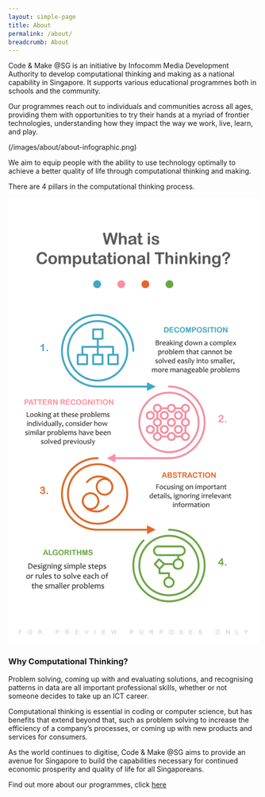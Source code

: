 ```yaml
---
layout: simple-page
title: About
permalink: /about/
breadcrumb: About
---
```

Code & Make @SG is an initiative by Infocomm Media Development Authority to develop computational thinking and making as a national capability in Singapore. It supports various educational programmes both in schools and the community.

Our programmes reach out to individuals and communities across all ages, providing them with opportunities to try their hands at a myriad of frontier technologies, understanding how they impact the way we work, live, learn, and play.  

(/images/about/about-infographic.png)

We aim to equip people with the ability to use technology optimally to achieve a better quality of life through computational thinking and making. 

There are 4 pillars in the computational thinking process.

![Computational Thinking infographic](/images/about/computational-thinking-infographic.jpg)

### Why Computational Thinking?

Problem solving, coming up with and evaluating solutions, and recognising patterns in data are all important professional skills, whether or not someone decides to take up an ICT career. 

Computational thinking is essential in coding or computer science, but has benefits that extend beyond that, such as problem solving to increase the efficiency of a company’s processes, or coming up with new products and services for consumers. 

As the world continues to digitise, Code & Make @SG aims to provide an avenue for Singapore to build the capabilities necessary for continued economic prosperity and quality of life for all Singaporeans. 

Find out more about our programmes, click [here](https://isomer-dlp-staging.netlify.com/in-schools/overview/)
